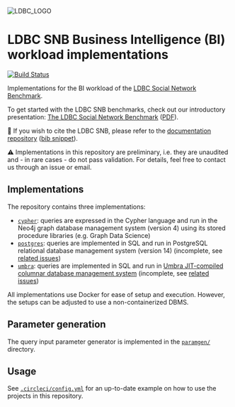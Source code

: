 ![LDBC_LOGO](https://raw.githubusercontent.com/wiki/ldbc/ldbc_snb_datagen/images/ldbc-logo.png)

# LDBC SNB Business Intelligence (BI) workload implementations

[![Build Status](https://circleci.com/gh/ldbc/ldbc_snb_bi.svg?style=svg)](https://circleci.com/gh/ldbc/ldbc_snb_bi)

Implementations for the BI workload of the [LDBC Social Network Benchmark](https://ldbcouncil.org/ldbc_snb_docs/).

To get started with the LDBC SNB benchmarks, check out our introductory presentation: [The LDBC Social Network Benchmark](https://docs.google.com/presentation/d/1p-nuHarSOKCldZ9iEz__6_V3sJ5kbGWlzZHusudW_Cc/) ([PDF](https://ldbcouncil.org/docs/presentations/ldbc-snb-2021-12.pdf)).

:scroll: If you wish to cite the LDBC SNB, please refer to the [documentation repository](https://github.com/ldbc/ldbc_snb_docs#how-to-cite-ldbc-benchmarks) ([bib snippet](https://github.com/ldbc/ldbc_snb_docs/blob/dev/bib/specification.bib)).

:warning: Implementations in this repository are preliminary, i.e. they are unaudited and - in rare cases - do not pass validation. For details, feel free to contact us through an issue or email.

## Implementations

The repository contains three implementations:

* [`cypher`](cypher/): queries are expressed in the Cypher language and run in the Neo4j graph database management system (version 4) using its stored procedure libraries (e.g. Graph Data Science)
* [`postgres`](postgres/): queries are implemented in SQL and run in PostgreSQL relational database management system (version 14) (incomplete, see [related issues](https://github.com/ldbc/ldbc_snb_bi/labels/postgres))
* [`umbra`](umbra/): queries are implemented in SQL and run in [Umbra JIT-compiled columnar database management system](https://umbra-db.com/) (incomplete, see [related issues](https://github.com/ldbc/ldbc_snb_bi/labels/umbra))

All implementations use Docker for ease of setup and execution. However, the setups can be adjusted to use a non-containerized DBMS.

## Parameter generation

The query input parameter generator is implemented in the [`paramgen/`](paramgen/) directory.

## Usage

See [`.circleci/config.yml`](.circleci/config.yml) for an up-to-date example on how to use the projects in this repository.
